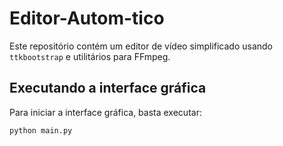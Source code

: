 # Editor-Autom-tico

Este repositório contém um editor de vídeo simplificado usando `ttkbootstrap` e utilitários para FFmpeg.

## Executando a interface gráfica

Para iniciar a interface gráfica, basta executar:

```bash
python main.py
